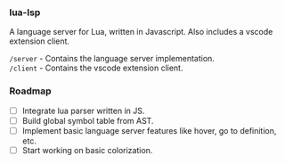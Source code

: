 ### lua-lsp

A language server for Lua, written in Javascript. Also includes a vscode extension client.

`/server` - Contains the language server implementation. \
`/client` - Contains the vscode extension client.

### Roadmap
- [ ] Integrate lua parser written in JS.
- [ ] Build global symbol table from AST.
- [ ] Implement basic language server features like hover, go to definition, etc.
- [ ] Start working on basic colorization.
